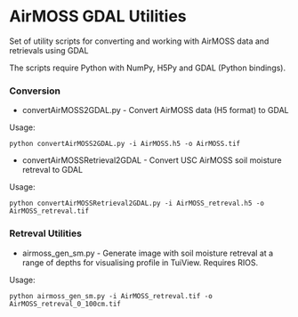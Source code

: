 AirMOSS GDAL Utilities
======================

Set of utility scripts for converting and working with AirMOSS data and retrievals using GDAL

The scripts require Python with NumPy, H5Py and GDAL (Python bindings).

### Conversion ###

* convertAirMOSS2GDAL.py - Convert AirMOSS data (H5 format) to GDAL

Usage:

    python convertAirMOSS2GDAL.py -i AirMOSS.h5 -o AirMOSS.tif

* convertAirMOSSRetrieval2GDAL - Convert USC AirMOSS soil moisture retreval to GDAL

Usage:

    python convertAirMOSSRetrieval2GDAL.py -i AirMOSS_retreval.h5 -o AirMOSS_retreval.tif

### Retreval Utilities ###

* airmoss_gen_sm.py - Generate image with soil moisture retreval at a range of depths for visualising profile in TuiView. Requires RIOS.

Usage:

    python airmoss_gen_sm.py -i AirMOSS_retreval.tif -o AirMOSS_retreval_0_100cm.tif
